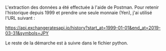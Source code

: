 
L'extraction des données a été effectuée à l'aide de Postman.
Pour retenir l'historique depuis 1999 et prendre une seule monnaie (Yen), j'ai utilisé l'URL suivant :

 https://api.exchangeratesapi.io/history?start_at=1999-01-01&end_at=2019-03-31&symbols=JPY
 
 Le reste de la démarche est à suivre dans le fichier python.
